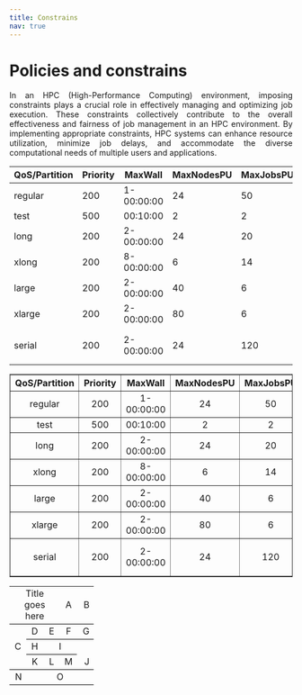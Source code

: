 ```yaml
---
title: Constrains
nav: true
---
```


# Policies and constrains

<div align="justify">
In an HPC (High-Performance Computing) environment, imposing constraints plays a crucial role in effectively managing and optimizing job execution. These constraints collectively contribute to the overall effectiveness and fairness of job management in an HPC environment. By implementing appropriate constraints, HPC systems can enhance resource utilization, minimize job delays, and accommodate the diverse computational needs of multiple users and applications.</div>


| QoS/Partition | Priority | MaxWall      | MaxNodesPU | MaxJobsPU   | MaxSubmitPU | MaxTRES                    |
|---------------|----------|--------------|------------|-------------|-------------|----------------------------|
| regular       | 200      |  1-00:00:00  | 24         |  50         |             |                            |
| test          | 500      |    00:10:00  |  2         |   2         | 2           |                            |
| long          | 200      |  2-00:00:00  | 24         |  20         |             |                            |  
| xlong         | 200      |  8-00:00:00  |  6         |  14         |             |                            |
| large         | 200      |  2-00:00:00  | 40         |   6         |             |                            |
| xlarge        | 200      |  2-00:00:00  | 80         |   6         |             |                            |
| serial        | 200      |  2-00:00:00  | 24         | 120         |             | cpu=1<br/>gpu=1<br/>node=1 |


<table border="1" style="text-align: center">
  <tr>
    <th>QoS/Partition</th>
    <th>Priority</th>
    <th>MaxWall</th>
    <th>MaxNodesPU</th>
    <th>MaxJobsPU</th>
    <th>MaxSubmitPU</th>
    <th>MaxTRES</th>
  </tr>
  <tr>
    <td>regular</td>
    <td>200</td>
    <td>1-00:00:00</td>
    <td>24</td>
    <td>50</td>
    <td></td>
    <td></td>
  </tr>
  <tr>
    <td>test</td>
    <td>500</td>
    <td>00:10:00</td>
    <td>2</td>
    <td>2</td>
    <td>2</td>
    <td></td>
  </tr>
  <tr>
    <td>long</td>
    <td>200</td>
    <td>2-00:00:00</td>
    <td>24</td>
    <td>20</td>
    <td></td>
    <td></td>
  </tr>
  <tr>
    <td>xlong</td>
    <td>200</td>
    <td>8-00:00:00</td>
    <td>6</td>
    <td>14</td>
    <td></td>
    <td></td>
  </tr>
  <tr>
    <td>large</td>
    <td>200</td>
    <td>2-00:00:00</td>
    <td>40</td>
    <td>6</td>
    <td></td>
    <td></td>
  </tr>
  <tr>
    <td>xlarge</td>
    <td>200</td>
    <td>2-00:00:00</td>
    <td>80</td>
    <td>6</td>
    <td></td>
    <td></td>
  </tr>
  <tr>
    <td>serial</td>
    <td>200</td>
    <td>2-00:00:00</td>
    <td>24</td>
    <td>120</td>
    <td></td>
    <td>cpu=1<br/>gpu=1<br/>node=1</td>
  </tr>
</table>


<table style="text-align: center; border-collapse: collapse;">
  <colgroup>
    <col style="width: 30px">
    <col style="width: 30px">
    <col style="width: 30px">
    <col style="width: 30px">
    <col style="width: 30px">
  </colgroup>
  <tr>
    <td colspan="3" style="border-bottom: 1px solid black;">Title goes here</td>
    <td style="border-bottom: 1px solid black;">A</td>
    <td style="text-align: right; border-bottom: 1px solid black;">B</td>
  </tr>
  <tr>
    <td rowspan="3" style="border-bottom: 1px solid black;">C</td>
    <td style="border-bottom: 1px solid black;">D</td>
    <td style="border-bottom: 1px solid black;">E</td>
    <td style="border-bottom: 1px solid black;">F</td>
    <td style="text-align: right; border-bottom: 1px solid black;">G</td>
  </tr>
  <tr>
    <td style="border-bottom: 1px solid black;">H</td>
    <td colspan="2" style="border-bottom: 1px solid black;">I</td>
    <td rowspan="2" style="text-align: right; vertical-align: bottom; border-bottom: 1px solid black;">J</td>
  </tr>
  <tr>
    <td style="border-bottom: 1px solid black;">K</td>
    <td style="border-bottom: 1px solid black;">L</td>
    <td style="border-bottom: 1px solid black;">M</td>
  </tr>
  <tr>
    <td style="text-align: right; border-bottom: 1px solid black;">N</td>
    <td colspan="4" style="border-bottom: 1px solid black;">O</td>
  </tr>
</table>

